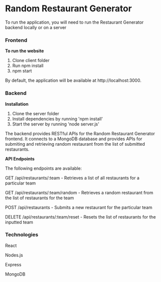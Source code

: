 # Random Restaurant Generator

To run the application, you will need to run the Restaurant Generator backend locally or on a server

### Frontend
**To run the website**
1. Clone client folder 
2. Run npm install
3. npm start

By default, the application will be available at http://localhost:3000.


### Backend

**Installation**
1. Clone the server folder 
2. Install dependencies by running 'npm install'
3. Start the server by running 'node server.js'

The backend provides RESTful APIs for the Random Restaurant Generator frontend. It connects to a MongoDB database and provides APIs for submiting and retrieving random restaurant from the list of submitted restaurants.

**API Endpoints**

The following endpoints are available:

GET /api/restaurants/:team - Retrieves a list of all restaurants for a particular team

GET /api/restaurants/:team/random - Retrieves a random restaurant from the list of restaurants for the team

POST /api/restaurants - Submits a new restaurant for the particular team

DELETE /api/restaurants/:team/reset - Resets the list of restaurants for the inputted team




### Technologies

React

Nodes.js

Express

MongoDB
